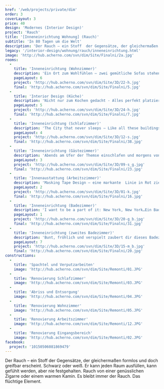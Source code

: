 ```yaml
---
href: '/web/projects/private/dim'
order: 3
coverLayout: 3
price: 40
design: 'Modernes (Interior Design)'
project: 'Rauch'
title: '[Inneneinrichtung Wohnung] (Rauch)'
subtitle: 'In 80 Tagen um die Welt'
description: 'Der Rauch – ein Stoff  der Gegensätze, der gleichermaßen formlos und doch greifbar erscheint. Schwarz oder weiß. Er kann jeden Raum ausfüllen, kann gefühlt werden, aber nie festgehalten. Rauch von einer genüsslichen Zigarre oder einem warmen Kamin. Es bleibt immer der Rauch. Das flüchtige Element.'
legacy: '/interior-design/wohnung/rauch/inneneinrichtung.html'
image: 'http://hub.acherno.com/svn/dim/Site/Finalni/2a.jpg'
rooms:
  -
    title: 'Inneneinrichtung (Wohnzimmer)'
    description: 'Ein Ort zum Wohlfühlen – zwei gemütliche Sofas stehen sich gegenüber und warten auf besinnliche Abendgespräche.'
    pageLayout: 6
    project: 'http://hub.acherno.com/svn/dim/Site/3D/22-h.jpg'
    final: 'http://hub.acherno.com/svn/dim/Site/Finalni/5.jpg'
  -
    title: 'Interior Design (Küche)'
    description: 'Nicht nur zum Kochen gedacht - Alles perfekt platziert und in edlem Hochglanz Weiß. Hier kannst du deine Liebsten verwöhnen, während sie dir beim Kochen Gesellschaft leisten.'
    pageLayout: 5
    project: 'http://hub.acherno.com/svn/dim/Site/3D/24-h.jpg'
    final: 'http://hub.acherno.com/svn/dim/Site/Finalni/7.jpg'
  -
    title: 'Inneneinrichtung (Schlafzimmer)'
    description: 'The City that never sleeps – Like all these buildings I will try. To leave the world behind until my head is clear. Draw a new skyline... and change my atmosphere.Ein Schlafzimmer in glamourösem New York Look. Perfekt ausgeleuchtet und dank kleiner Wohnaccessoires zum einen wahren Unikat gemacht.'
    pageLayout: 4
    project: 'http://hub.acherno.com/svn/dim/Site/3D/12-s.jpg'
    final: 'http://hub.acherno.com/svn/dim/Site/Finalni/38.jpg'
  -
    title: 'Inneneinrichtung (Gästezimmer)'
    description: 'Abends am Ufer der Themse einschlafen und morgens von den mächtigen Glocken des Big Bens geweckt werden. Mit diesem Design ist alles möglich...'
    pageLayout: 3
    project: 'http://hub.acherno.com/svn/dim/Site/3D/09-s_g.jpg'
    final: 'http://hub.acherno.com/svn/dim/Site/Finalni/23.jpg'
  -
    title: 'Innenaustattung (Arbeitszimmer)'
    description: 'Masking Tape Design – eine markante  Linie in Rot zieht sich durch das ganze Zimmer, vom Schrank über den Arbeitstisch bis zum Boden durch und setzt ein unverwechselbares Zeichen. In diesem Designer Büro macht nicht nur das Arbeiten Spaß, sondern auch das gemütliche Relaxen auf der gepolsterten Couch.'
    pageLayout: 2
    project: 'http://hub.acherno.com/svn/dim/Site/3D/01-k.jpg'
    final: 'http://hub.acherno.com/svn/dim/Site/Finalni/16.jpg'
  -
    title: 'Inneneinrichtung (Badezimmer)'
    description: 'I want to be a part of it: New York, New York…Ein Badezimmer mit Fließen in schwarzweiß , die die New Yorker Skyline abbilden .'
    pageLayout: 1
    project: 'http://hub.acherno.com/svn/dim/Site/3D/20-g_b.jpg'
    final: 'http://hub.acherno.com/svn/dim/Site/Finalni/31.jpg'
  -
    title: 'Inneneinrichtung (zweites Badezimmer)'
    description: 'Bunt, fröhlich und verspielt zaubert dir dieses Badezimmer jeden Morgen aufs Neue ein Lächeln ins Gesicht.'
    pageLayout: 7
    project: 'http://hub.acherno.com/svn/dim/Site/3D/15-m_b.jpg'
    final: 'http://hub.acherno.com/svn/dim/Site/Finalni/20.jpg'  
constructions:
  -
    title: 'Spachtel und Verputzarbeiten'
    image: 'http://hub.acherno.com/svn/dim/Site/Remonti/01.JPG'
  -
    title: 'Renovierung Schlafzimmer'
    image: 'http://hub.acherno.com/svn/dim/Site/Remonti/03.JPG'
  -
    title: 'Abriss und Entsorgung'
    image: 'http://hub.acherno.com/svn/dim/Site/Remonti/04.JPG'
  -
    title: 'Renovierung Wohnzimmer'
    image: 'http://hub.acherno.com/svn/dim/Site/Remonti/05.JPG'
  -
    title: 'Renovierung Arbeitszimmer'
    image: 'http://hub.acherno.com/svn/dim/Site/Remonti/12.JPG'
  -
    title: 'Renovierung Eingangsbereich'
    image: 'http://hub.acherno.com/svn/dim/Site/Remonti/02.JPG'
facebook:
  project: '10150506081869479'
---
```

Der Rauch – ein Stoff  der Gegensätze, der gleichermaßen formlos und doch greifbar erscheint. Schwarz oder weiß. Er kann jeden Raum ausfüllen, kann gefühlt werden, aber nie festgehalten. Rauch von einer genüsslichen Zigarre oder einem warmen Kamin. Es bleibt immer der Rauch. Das flüchtige Element.

